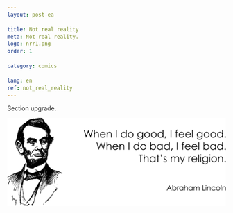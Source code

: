 ```yaml
---
layout: post-ea

title: Not real reality
meta: Not real reality.
logo: nrr1.png
order: 1

category: comics

lang: en
ref: not_real_reality
---
```


Section upgrade.

<a data-fancybox="gallery" href="/img/programming/Lincoln.png"><img src="/img/programming/Lincoln.png" alt=""></a>
